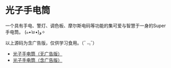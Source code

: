 # 光子手电筒

一个具有手电、警灯、调色板、摩尔斯电码等功能的集可爱与智慧于一身的Super手电筒。 (๑•̀ㅂ•́)و✧  

以上源码为含广告版，仅供学习食用。（¯﹃¯）

* [光子手电筒（无广告版）](https://github.com/huihut/superflashlight/releases/download/1.4/_1.4_NoAds.apk)
* [光子手电筒（含广告版）](https://github.com/huihut/superflashlight/releases/download/1.4/_v1.4_Ads.apk)
